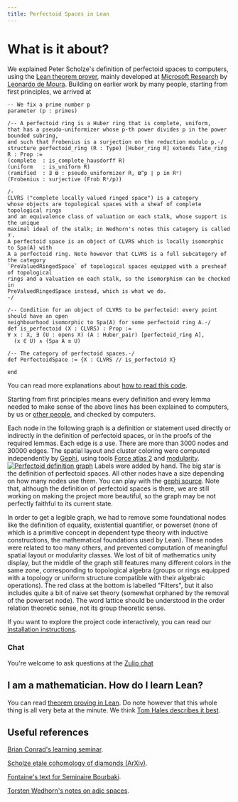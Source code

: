 ```yaml
---
title: Perfectoid Spaces in Lean
---
```

# What is it about?

We explained Peter Scholze's definition of perfectoid spaces to
computers, using the [Lean theorem prover](https://leanprover.github.io/), 
mainly developed at [Microsoft Research](https://www.microsoft.com/en-us/research/) 
by [Leonardo de Moura](https://leodemoura.github.io/).
Building on earlier work by many people, starting from first
principles, we arrived at
```lean
-- We fix a prime number p
parameter (p : primes)

/-- A perfectoid ring is a Huber ring that is complete, uniform,
that has a pseudo-uniformizer whose p-th power divides p in the power bounded subring,
and such that Frobenius is a surjection on the reduction modulo p.-/
structure perfectoid_ring (R : Type) [Huber_ring R] extends Tate_ring R : Prop :=
(complete  : is_complete_hausdorff R)
(uniform   : is_uniform R)
(ramified  : ∃ ϖ : pseudo_uniformizer R, ϖ^p ∣ p in Rᵒ)
(Frobenius : surjective (Frob Rᵒ∕p))

/-
CLVRS ("complete locally valued ringed space") is a category
whose objects are topological spaces with a sheaf of complete topological rings
and an equivalence class of valuation on each stalk, whose support is the unique
maximal ideal of the stalk; in Wedhorn's notes this category is called 𝒱.
A perfectoid space is an object of CLVRS which is locally isomorphic to Spa(A) with
A a perfectoid ring. Note however that CLVRS is a full subcategory of the category
`PreValuedRingedSpace` of topological spaces equipped with a presheaf of topological
rings and a valuation on each stalk, so the isomorphism can be checked in
PreValuedRingedSpace instead, which is what we do.
-/

/-- Condition for an object of CLVRS to be perfectoid: every point should have an open
neighbourhood isomorphic to Spa(A) for some perfectoid ring A.-/
def is_perfectoid (X : CLVRS) : Prop :=
∀ x : X, ∃ (U : opens X) (A : Huber_pair) [perfectoid_ring A],
  (x ∈ U) ∧ (Spa A ≊ U)

/-- The category of perfectoid spaces.-/
def PerfectoidSpace := {X : CLVRS // is_perfectoid X}

end

```
You can read more explanations about [how to read this code](how-to-read-lean.html).

Starting from first principles means every definition and every lemma
needed to make sense of the above lines has been explained to
computers, by us or [other people](https://github.com/leanprover-community/mathlib/graphs/contributors), and checked by computers.

Each node in the following graph is a definition or statement used
directly or indirectly in the definition of perfectoid spaces, or in the
proofs of the required lemmas. Each edge is a use. There are more than
3000 nodes and 30000 edges. The spatial layout and cluster coloring were
computed independently by [Gephi](https://gephi.org/), using tools
[Force atlas 2](https://github.com/gephi/gephi/wiki/Force-Atlas-2) and
[modularity](https://github.com/gephi/gephi/wiki/Modularity).
[![Perfectoid definition graph](images/perfectoid_graph_small.png)](images/perfectoid_graph.png)
Labels were added by hand. The big star is the definition of perfectoid
spaces. All other nodes have a size depending on how many nodes use
them. You can play with the [gephi source](perfectoid.gephi). 
Note that, although the definition of perfectoid spaces is
there, we are still working on making the project more beautiful, so
the graph may be not perfectly faithful to its current state.

In order to get a legible graph, we had to remove some foundational nodes
like the definition of equality, existential quantifier, or powerset
(none of which is a primitive concept in dependent type theory with
inductive constructions, the mathematical foundations used by Lean).
These nodes were related to too many others, and prevented computation
of meaningful spatial layout or modularity classes. We lost of bit of
mathematics unity display, but the middle of the graph still features
many different colors in the same zone, corresponding to topological
algebra (groups or rings equipped with a topology or uniform structure
compatible with their algebraic operations). The red class at the bottom
is labelled "Filters", but it also includes quite a bit of naive set
theory (somewhat orphaned by the removal of the powerset node). The word
lattice should be understood in the order relation theoretic sense, not
its group theoretic sense.

If you want to explore the project code interactively, you can read our
[installation instructions](install.html).

### Chat

You're welcome to ask questions at the [Zulip chat](https://leanprover.zulipchat.com/#narrow/stream/116395-maths/topic/Perfectoid.20spaces)

## I am a mathematician. How do I learn Lean?

You can read [theorem proving in Lean](https://leanprover.github.io/theorem_proving_in_lean/). Do note however that this whole thing is all very beta at the minute. We think [Tom Hales describes it best](https://jiggerwit.wordpress.com/2018/04/14/the-architecture-of-proof-assistants/).


## Useful references

[Brian Conrad's learning seminar](http://math.stanford.edu/~conrad/Perfseminar/).

[Scholze etale cohomology of diamonds (ArXiv)](https://arxiv.org/abs/1709.07343).

[Fontaine's text for Seminaire Bourbaki](http://www.bourbaki.ens.fr/TEXTES/1057.pdf).

[Torsten Wedhorn's notes on adic spaces](http://wwwf.imperial.ac.uk/~buzzard/docs/AdicSpaces.pdf).

